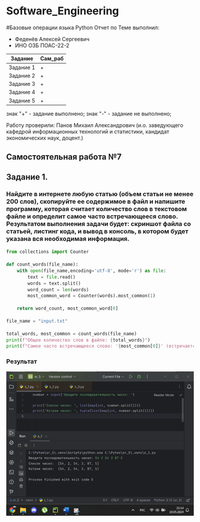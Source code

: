 # Software_Engineering
#Базовые операции языка Python
Отчет по Теме выполнил:
- Феденёв Алексей Сергеевич
- ИНО ОЗБ ПОАС-22-2

| Задание | Сам_раб |
| ------ | ------ |
| Задание 1 | + |
| Задание 2 | + | 
| Задание 3 | + |
| Задание 4 | + |
| Задание 5 | + |

знак "+" - задание выполнено; знак "-" - задание не выполнено;

Работу проверили: Панов Михаил Александрович
(и.о. заведующего кафедрой информационных технологий и статистики,
кандидат экономических наук, доцент.)

## Самостоятельная работа №7
## Задание 1.
### Найдите в интернете любую статью (объем статьи не менее 200 слов), скопируйте ее содержимое в файл и напишите программу, которая считает количество слов в текстовом файле и определит самое часто встречающееся слово. Результатом выполнения задачи будет: скриншот файла со статьей, листинг кода, и вывод в консоль, в котором будет указана вся необходимая информация.
```python
from collections import Counter

def count_words(file_name):
    with open(file_name,encoding='utf-8', mode='r') as file:
        text = file.read()
        words = text.split()
        word_count = len(words)
        most_common_word = Counter(words).most_common(1)

    return word_count, most_common_word[0]

file_name = "input.txt"

total_words, most_common = count_words(file_name)
print(f"Общее количество слов в файле: {total_words}")
print(f"Самое часто встречающееся слово: '{most_common[0]}' (встречается {most_common[1]} раз)")
```
### Результат
![Меню](https://github.com/AlekseyFedenev/Software_Engineering/blob/Tema6/pic/tema61.png)
